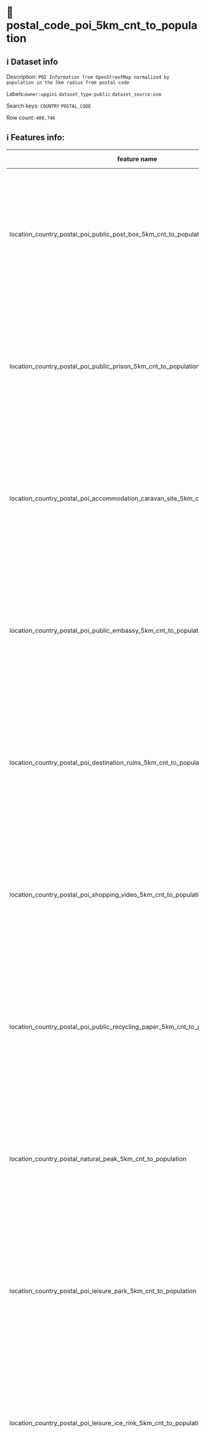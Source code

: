 # 📖 postal_code_poi_5km_cnt_to_population 
## ℹ️ Dataset info 
Description: `POI Information from OpenStreetMap normalized by population in the 5km radius from postal code` 

Labels:`owner:upgini`   `dataset_type:public`   `dataset_source:osm`   

Search keys: `COUNTRY` `POSTAL_CODE` 

Row count: `480,746` 

## ℹ️ Features info:
|feature name|feature type|descrition|
|---|---|---|
|location_country_postal_poi_public_post_box_5km_cnt_to_population|FLOAT|(Number of specific type osm objects in 5km radius from postal code)  divided by ( Population n 5km radius from postal code) |
|location_country_postal_poi_public_prison_5km_cnt_to_population|FLOAT|(Number of specific type osm objects in 5km radius from postal code)  divided by ( Population n 5km radius from postal code) |
|location_country_postal_poi_accommodation_caravan_site_5km_cnt_to_population|FLOAT|(Number of specific type osm objects in 5km radius from postal code)  divided by ( Population n 5km radius from postal code) |
|location_country_postal_poi_public_embassy_5km_cnt_to_population|FLOAT|(Number of specific type osm objects in 5km radius from postal code)  divided by ( Population n 5km radius from postal code) |
|location_country_postal_poi_destination_ruins_5km_cnt_to_population|FLOAT|(Number of specific type osm objects in 5km radius from postal code)  divided by ( Population n 5km radius from postal code) |
|location_country_postal_poi_shopping_video_5km_cnt_to_population|FLOAT|(Number of specific type osm objects in 5km radius from postal code)  divided by ( Population n 5km radius from postal code) |
|location_country_postal_poi_public_recycling_paper_5km_cnt_to_population|FLOAT|(Number of specific type osm objects in 5km radius from postal code)  divided by ( Population n 5km radius from postal code) |
|location_country_postal_natural_peak_5km_cnt_to_population|FLOAT|(Number of specific type osm objects in 5km radius from postal code)  divided by ( Population n 5km radius from postal code) |
|location_country_postal_poi_leisure_park_5km_cnt_to_population|FLOAT|(Number of specific type osm objects in 5km radius from postal code)  divided by ( Population n 5km radius from postal code) |
|location_country_postal_poi_leisure_ice_rink_5km_cnt_to_population|FLOAT|(Number of specific type osm objects in 5km radius from postal code)  divided by ( Population n 5km radius from postal code) |
|location_country_postal_poi_health_pharmacy_5km_cnt_to_population|FLOAT|(Number of specific type osm objects in 5km radius from postal code)  divided by ( Population n 5km radius from postal code) |
|location_country_postal_poi_public_arts_centre_5km_cnt_to_population|FLOAT|(Number of specific type osm objects in 5km radius from postal code)  divided by ( Population n 5km radius from postal code) |
|location_country_postal_pofw_christian_anglican_5km_cnt_to_population|FLOAT|(Number of specific type osm objects in 5km radius from postal code)  divided by ( Population n 5km radius from postal code) |
|location_country_postal_poi_miscpoi_emergency_phone_5km_cnt_to_population|FLOAT|(Number of specific type osm objects in 5km radius from postal code)  divided by ( Population n 5km radius from postal code) |
|location_country_postal_poi_tourism_tourist_info_5km_cnt_to_population|FLOAT|(Number of specific type osm objects in 5km radius from postal code)  divided by ( Population n 5km radius from postal code) |
|location_country_postal_poi_accommodation_chalet_5km_cnt_to_population|FLOAT|(Number of specific type osm objects in 5km radius from postal code)  divided by ( Population n 5km radius from postal code) |
|location_country_postal_poi_tourism_art_5km_cnt_to_population|FLOAT|(Number of specific type osm objects in 5km radius from postal code)  divided by ( Population n 5km radius from postal code) |
|location_country_postal_poi_shopping_beverages_5km_cnt_to_population|FLOAT|(Number of specific type osm objects in 5km radius from postal code)  divided by ( Population n 5km radius from postal code) |
|location_country_postal_poi_miscpoi_water_mill_5km_cnt_to_population|FLOAT|(Number of specific type osm objects in 5km radius from postal code)  divided by ( Population n 5km radius from postal code) |
|location_country_postal_poi_public_graveyard_5km_cnt_to_population|FLOAT|(Number of specific type osm objects in 5km radius from postal code)  divided by ( Population n 5km radius from postal code) |
|location_country_postal_poi_destination_viewpoint_5km_cnt_to_population|FLOAT|(Number of specific type osm objects in 5km radius from postal code)  divided by ( Population n 5km radius from postal code) |
|location_country_postal_poi_shopping_car_wash_5km_cnt_to_population|FLOAT|(Number of specific type osm objects in 5km radius from postal code)  divided by ( Population n 5km radius from postal code) |
|location_country_postal_pofw_muslim_5km_cnt_to_population|FLOAT|(Number of specific type osm objects in 5km radius from postal code)  divided by ( Population n 5km radius from postal code) |
|location_country_postal_poi_tourism_tourist_board_5km_cnt_to_population|FLOAT|(Number of specific type osm objects in 5km radius from postal code)  divided by ( Population n 5km radius from postal code) |
|location_country_postal_poi_public_courthouse_5km_cnt_to_population|FLOAT|(Number of specific type osm objects in 5km radius from postal code)  divided by ( Population n 5km radius from postal code) |
|location_country_postal_poi_destination_fort_5km_cnt_to_population|FLOAT|(Number of specific type osm objects in 5km radius from postal code)  divided by ( Population n 5km radius from postal code) |
|location_country_postal_poi_miscpoi_tower_comms_5km_cnt_to_population|FLOAT|(Number of specific type osm objects in 5km radius from postal code)  divided by ( Population n 5km radius from postal code) |
|location_country_postal_poi_shopping_sports_5km_cnt_to_population|FLOAT|(Number of specific type osm objects in 5km radius from postal code)  divided by ( Population n 5km radius from postal code) |
|location_country_postal_poi_public_library_5km_cnt_to_population|FLOAT|(Number of specific type osm objects in 5km radius from postal code)  divided by ( Population n 5km radius from postal code) |
|location_country_postal_poi_catering_pub_5km_cnt_to_population|FLOAT|(Number of specific type osm objects in 5km radius from postal code)  divided by ( Population n 5km radius from postal code) |
|location_country_postal_poi_shopping_supermarket_5km_cnt_to_population|FLOAT|(Number of specific type osm objects in 5km radius from postal code)  divided by ( Population n 5km radius from postal code) |
|location_country_postal_poi_public_recycling_metal_5km_cnt_to_population|FLOAT|(Number of specific type osm objects in 5km radius from postal code)  divided by ( Population n 5km radius from postal code) |
|location_country_postal_pofw_jewish_5km_cnt_to_population|FLOAT|(Number of specific type osm objects in 5km radius from postal code)  divided by ( Population n 5km radius from postal code) |
|location_country_postal_poi_destination_theme_park_5km_cnt_to_population|FLOAT|(Number of specific type osm objects in 5km radius from postal code)  divided by ( Population n 5km radius from postal code) |
|location_country_postal_poi_shopping_vending_cigarette_5km_cnt_to_population|FLOAT|(Number of specific type osm objects in 5km radius from postal code)  divided by ( Population n 5km radius from postal code) |
|location_country_postal_poi_health_doctors_5km_cnt_to_population|FLOAT|(Number of specific type osm objects in 5km radius from postal code)  divided by ( Population n 5km radius from postal code) |
|location_country_postal_poi_miscpoi_water_works_5km_cnt_to_population|FLOAT|(Number of specific type osm objects in 5km radius from postal code)  divided by ( Population n 5km radius from postal code) |
|location_country_postal_poi_public_post_office_5km_cnt_to_population|FLOAT|(Number of specific type osm objects in 5km radius from postal code)  divided by ( Population n 5km radius from postal code) |
|location_country_postal_poi_shopping_florist_5km_cnt_to_population|FLOAT|(Number of specific type osm objects in 5km radius from postal code)  divided by ( Population n 5km radius from postal code) |
|location_country_postal_poi_shopping_car_rental_5km_cnt_to_population|FLOAT|(Number of specific type osm objects in 5km radius from postal code)  divided by ( Population n 5km radius from postal code) |
|location_country_postal_pofw_christian_methodist_5km_cnt_to_population|FLOAT|(Number of specific type osm objects in 5km radius from postal code)  divided by ( Population n 5km radius from postal code) |
|location_country_postal_poi_accommodation_camp_site_5km_cnt_to_population|FLOAT|(Number of specific type osm objects in 5km radius from postal code)  divided by ( Population n 5km radius from postal code) |
|location_country_postal_poi_catering_food_court_5km_cnt_to_population|FLOAT|(Number of specific type osm objects in 5km radius from postal code)  divided by ( Population n 5km radius from postal code) |
|location_country_postal_poi_shopping_car_5km_cnt_to_population|FLOAT|(Number of specific type osm objects in 5km radius from postal code)  divided by ( Population n 5km radius from postal code) |
|location_country_postal_poi_shopping_bicycle_5km_cnt_to_population|FLOAT|(Number of specific type osm objects in 5km radius from postal code)  divided by ( Population n 5km radius from postal code) |
|location_country_postal_poi_shopping_books_5km_cnt_to_population|FLOAT|(Number of specific type osm objects in 5km radius from postal code)  divided by ( Population n 5km radius from postal code) |
|location_country_postal_poi_miscpoi_hunting_stand_5km_cnt_to_population|FLOAT|(Number of specific type osm objects in 5km radius from postal code)  divided by ( Population n 5km radius from postal code) |
|location_country_postal_poi_leisure_golf_course_5km_cnt_to_population|FLOAT|(Number of specific type osm objects in 5km radius from postal code)  divided by ( Population n 5km radius from postal code) |
|location_country_postal_poi_shopping_greengrocer_5km_cnt_to_population|FLOAT|(Number of specific type osm objects in 5km radius from postal code)  divided by ( Population n 5km radius from postal code) |
|location_country_postal_poi_miscpoi_bench_5km_cnt_to_population|FLOAT|(Number of specific type osm objects in 5km radius from postal code)  divided by ( Population n 5km radius from postal code) |
|location_country_postal_poi_leisure_dog_park_5km_cnt_to_population|FLOAT|(Number of specific type osm objects in 5km radius from postal code)  divided by ( Population n 5km radius from postal code) |
|location_country_postal_poi_shopping_department_store_5km_cnt_to_population|FLOAT|(Number of specific type osm objects in 5km radius from postal code)  divided by ( Population n 5km radius from postal code) |
|location_country_postal_poi_shopping_shoes_5km_cnt_to_population|FLOAT|(Number of specific type osm objects in 5km radius from postal code)  divided by ( Population n 5km radius from postal code) |
|location_country_postal_natural_mine_5km_cnt_to_population|FLOAT|(Number of specific type osm objects in 5km radius from postal code)  divided by ( Population n 5km radius from postal code) |
|location_country_postal_poi_shopping_hairdresser_5km_cnt_to_population|FLOAT|(Number of specific type osm objects in 5km radius from postal code)  divided by ( Population n 5km radius from postal code) |
|location_country_postal_poi_shopping_computer_5km_cnt_to_population|FLOAT|(Number of specific type osm objects in 5km radius from postal code)  divided by ( Population n 5km radius from postal code) |
|location_country_postal_poi_accommodation_alpine_hut_5km_cnt_to_population|FLOAT|(Number of specific type osm objects in 5km radius from postal code)  divided by ( Population n 5km radius from postal code) |
|location_country_postal_poi_destination_memorial_5km_cnt_to_population|FLOAT|(Number of specific type osm objects in 5km radius from postal code)  divided by ( Population n 5km radius from postal code) |
|location_country_postal_poi_public_university_5km_cnt_to_population|FLOAT|(Number of specific type osm objects in 5km radius from postal code)  divided by ( Population n 5km radius from postal code) |
|location_country_postal_poi_catering_biergarten_5km_cnt_to_population|FLOAT|(Number of specific type osm objects in 5km radius from postal code)  divided by ( Population n 5km radius from postal code) |
|location_country_postal_pofw_christian_mormon_5km_cnt_to_population|FLOAT|(Number of specific type osm objects in 5km radius from postal code)  divided by ( Population n 5km radius from postal code) |
|location_country_postal_poi_shopping_doityourself_5km_cnt_to_population|FLOAT|(Number of specific type osm objects in 5km radius from postal code)  divided by ( Population n 5km radius from postal code) |
|location_country_postal_poi_accommodation_shelter_5km_cnt_to_population|FLOAT|(Number of specific type osm objects in 5km radius from postal code)  divided by ( Population n 5km radius from postal code) |
|location_country_postal_poi_shopping_furniture_5km_cnt_to_population|FLOAT|(Number of specific type osm objects in 5km radius from postal code)  divided by ( Population n 5km radius from postal code) |
|location_country_postal_poi_destination_zoo_5km_cnt_to_population|FLOAT|(Number of specific type osm objects in 5km radius from postal code)  divided by ( Population n 5km radius from postal code) |
|location_country_postal_natural_volcano_5km_cnt_to_population|FLOAT|(Number of specific type osm objects in 5km radius from postal code)  divided by ( Population n 5km radius from postal code) |
|location_country_postal_poi_public_marketplace_5km_cnt_to_population|FLOAT|(Number of specific type osm objects in 5km radius from postal code)  divided by ( Population n 5km radius from postal code) |
|location_country_postal_poi_miscpoi_emergency_access_5km_cnt_to_population|FLOAT|(Number of specific type osm objects in 5km radius from postal code)  divided by ( Population n 5km radius from postal code) |
|location_country_postal_poi_shopping_butcher_5km_cnt_to_population|FLOAT|(Number of specific type osm objects in 5km radius from postal code)  divided by ( Population n 5km radius from postal code) |
|location_country_postal_poi_destination_battlefield_5km_cnt_to_population|FLOAT|(Number of specific type osm objects in 5km radius from postal code)  divided by ( Population n 5km radius from postal code) |
|location_country_postal_poi_catering_restaurant_5km_cnt_to_population|FLOAT|(Number of specific type osm objects in 5km radius from postal code)  divided by ( Population n 5km radius from postal code) |
|location_country_postal_poi_miscpoi_wastewater_plant_5km_cnt_to_population|FLOAT|(Number of specific type osm objects in 5km radius from postal code)  divided by ( Population n 5km radius from postal code) |
|location_country_postal_poi_public_recycling_clothes_5km_cnt_to_population|FLOAT|(Number of specific type osm objects in 5km radius from postal code)  divided by ( Population n 5km radius from postal code) |
|location_country_postal_pofw_shinto_5km_cnt_to_population|FLOAT|(Number of specific type osm objects in 5km radius from postal code)  divided by ( Population n 5km radius from postal code) |
|location_country_postal_poi_destination_wayside_cross_5km_cnt_to_population|FLOAT|(Number of specific type osm objects in 5km radius from postal code)  divided by ( Population n 5km radius from postal code) |
|location_country_postal_natural_cliff_5km_cnt_to_population|FLOAT|(Number of specific type osm objects in 5km radius from postal code)  divided by ( Population n 5km radius from postal code) |
|location_country_postal_poi_leisure_cinema_5km_cnt_to_population|FLOAT|(Number of specific type osm objects in 5km radius from postal code)  divided by ( Population n 5km radius from postal code) |
|location_country_postal_poi_tourism_tourist_guidepost_5km_cnt_to_population|FLOAT|(Number of specific type osm objects in 5km radius from postal code)  divided by ( Population n 5km radius from postal code) |
|location_country_postal_poi_miscpoi_tower_observation_5km_cnt_to_population|FLOAT|(Number of specific type osm objects in 5km radius from postal code)  divided by ( Population n 5km radius from postal code) |
|location_country_postal_poi_shopping_optician_5km_cnt_to_population|FLOAT|(Number of specific type osm objects in 5km radius from postal code)  divided by ( Population n 5km radius from postal code) |
|location_country_postal_poi_miscpoi_camera_surveillance_5km_cnt_to_population|FLOAT|(Number of specific type osm objects in 5km radius from postal code)  divided by ( Population n 5km radius from postal code) |
|location_country_postal_poi_accommodation_guest_house_5km_cnt_to_population|FLOAT|(Number of specific type osm objects in 5km radius from postal code)  divided by ( Population n 5km radius from postal code) |
|location_country_postal_poi_shopping_mobile_phone_5km_cnt_to_population|FLOAT|(Number of specific type osm objects in 5km radius from postal code)  divided by ( Population n 5km radius from postal code) |
|location_country_postal_poi_destination_monument_5km_cnt_to_population|FLOAT|(Number of specific type osm objects in 5km radius from postal code)  divided by ( Population n 5km radius from postal code) |
|location_country_postal_poi_shopping_toys_5km_cnt_to_population|FLOAT|(Number of specific type osm objects in 5km radius from postal code)  divided by ( Population n 5km radius from postal code) |
|location_country_postal_poi_health_dentist_5km_cnt_to_population|FLOAT|(Number of specific type osm objects in 5km radius from postal code)  divided by ( Population n 5km radius from postal code) |
|location_country_postal_poi_miscpoi_toilet_5km_cnt_to_population|FLOAT|(Number of specific type osm objects in 5km radius from postal code)  divided by ( Population n 5km radius from postal code) |
|location_country_postal_poi_public_college_5km_cnt_to_population|FLOAT|(Number of specific type osm objects in 5km radius from postal code)  divided by ( Population n 5km radius from postal code) |
|location_country_postal_poi_accommodation_motel_5km_cnt_to_population|FLOAT|(Number of specific type osm objects in 5km radius from postal code)  divided by ( Population n 5km radius from postal code) |
|location_country_postal_poi_health_veterinary_5km_cnt_to_population|FLOAT|(Number of specific type osm objects in 5km radius from postal code)  divided by ( Population n 5km radius from postal code) |
|location_country_postal_pofw_christian_catholic_5km_cnt_to_population|FLOAT|(Number of specific type osm objects in 5km radius from postal code)  divided by ( Population n 5km radius from postal code) |
|location_country_postal_poi_destination_attraction_5km_cnt_to_population|FLOAT|(Number of specific type osm objects in 5km radius from postal code)  divided by ( Population n 5km radius from postal code) |
|location_country_postal_poi_public_school_5km_cnt_to_population|FLOAT|(Number of specific type osm objects in 5km radius from postal code)  divided by ( Population n 5km radius from postal code) |
|location_country_postal_poi_leisure_nightclub_5km_cnt_to_population|FLOAT|(Number of specific type osm objects in 5km radius from postal code)  divided by ( Population n 5km radius from postal code) |
|location_country_postal_pofw_christian_protestant_5km_cnt_to_population|FLOAT|(Number of specific type osm objects in 5km radius from postal code)  divided by ( Population n 5km radius from postal code) |
|location_country_postal_pofw_christian_5km_cnt_to_population|FLOAT|(Number of specific type osm objects in 5km radius from postal code)  divided by ( Population n 5km radius from postal code) |
|location_country_postal_poi_shopping_car_repair_5km_cnt_to_population|FLOAT|(Number of specific type osm objects in 5km radius from postal code)  divided by ( Population n 5km radius from postal code) |
|location_country_postal_pofw_hindu_5km_cnt_to_population|FLOAT|(Number of specific type osm objects in 5km radius from postal code)  divided by ( Population n 5km radius from postal code) |
|location_country_postal_poi_catering_cafe_5km_cnt_to_population|FLOAT|(Number of specific type osm objects in 5km radius from postal code)  divided by ( Population n 5km radius from postal code) |
|location_country_postal_poi_public_town_hall_5km_cnt_to_population|FLOAT|(Number of specific type osm objects in 5km radius from postal code)  divided by ( Population n 5km radius from postal code) |
|location_country_postal_poi_leisure_stadium_5km_cnt_to_population|FLOAT|(Number of specific type osm objects in 5km radius from postal code)  divided by ( Population n 5km radius from postal code) |
|location_country_postal_poi_public_recycling_glass_5km_cnt_to_population|FLOAT|(Number of specific type osm objects in 5km radius from postal code)  divided by ( Population n 5km radius from postal code) |
|location_country_postal_poi_miscpoi_lighthouse_5km_cnt_to_population|FLOAT|(Number of specific type osm objects in 5km radius from postal code)  divided by ( Population n 5km radius from postal code) |
|location_country_postal_poi_public_public_building_5km_cnt_to_population|FLOAT|(Number of specific type osm objects in 5km radius from postal code)  divided by ( Population n 5km radius from postal code) |
|location_country_postal_poi_miscpoi_drinking_water_5km_cnt_to_population|FLOAT|(Number of specific type osm objects in 5km radius from postal code)  divided by ( Population n 5km radius from postal code) |
|location_country_postal_poi_public_telephone_5km_cnt_to_population|FLOAT|(Number of specific type osm objects in 5km radius from postal code)  divided by ( Population n 5km radius from postal code) |
|location_country_postal_natural_beach_5km_cnt_to_population|FLOAT|(Number of specific type osm objects in 5km radius from postal code)  divided by ( Population n 5km radius from postal code) |
|location_country_postal_poi_leisure_playground_5km_cnt_to_population|FLOAT|(Number of specific type osm objects in 5km radius from postal code)  divided by ( Population n 5km radius from postal code) |
|location_country_postal_poi_shopping_kiosk_5km_cnt_to_population|FLOAT|(Number of specific type osm objects in 5km radius from postal code)  divided by ( Population n 5km radius from postal code) |
|location_country_postal_poi_shopping_mall_5km_cnt_to_population|FLOAT|(Number of specific type osm objects in 5km radius from postal code)  divided by ( Population n 5km radius from postal code) |
|location_country_postal_poi_public_nursing_home_5km_cnt_to_population|FLOAT|(Number of specific type osm objects in 5km radius from postal code)  divided by ( Population n 5km radius from postal code) |
|location_country_postal_poi_leisure_tennis_court_5km_cnt_to_population|FLOAT|(Number of specific type osm objects in 5km radius from postal code)  divided by ( Population n 5km radius from postal code) |
|location_country_postal_poi_leisure_theatre_5km_cnt_to_population|FLOAT|(Number of specific type osm objects in 5km radius from postal code)  divided by ( Population n 5km radius from postal code) |
|location_country_postal_poi_shopping_convenience_5km_cnt_to_population|FLOAT|(Number of specific type osm objects in 5km radius from postal code)  divided by ( Population n 5km radius from postal code) |
|location_country_postal_poi_shopping_outdoor_5km_cnt_to_population|FLOAT|(Number of specific type osm objects in 5km radius from postal code)  divided by ( Population n 5km radius from postal code) |
|location_country_postal_pofw_muslim_sunni_5km_cnt_to_population|FLOAT|(Number of specific type osm objects in 5km radius from postal code)  divided by ( Population n 5km radius from postal code) |
|location_country_postal_pofw_christian_orthodox_5km_cnt_to_population|FLOAT|(Number of specific type osm objects in 5km radius from postal code)  divided by ( Population n 5km radius from postal code) |
|location_country_postal_pofw_christian_lutheran_5km_cnt_to_population|FLOAT|(Number of specific type osm objects in 5km radius from postal code)  divided by ( Population n 5km radius from postal code) |
|location_country_postal_poi_miscpoi_water_tower_5km_cnt_to_population|FLOAT|(Number of specific type osm objects in 5km radius from postal code)  divided by ( Population n 5km radius from postal code) |
|location_country_postal_poi_public_police_5km_cnt_to_population|FLOAT|(Number of specific type osm objects in 5km radius from postal code)  divided by ( Population n 5km radius from postal code) |
|location_country_postal_poi_health_hospital_5km_cnt_to_population|FLOAT|(Number of specific type osm objects in 5km radius from postal code)  divided by ( Population n 5km radius from postal code) |
|location_country_postal_poi_tourism_archaeological_5km_cnt_to_population|FLOAT|(Number of specific type osm objects in 5km radius from postal code)  divided by ( Population n 5km radius from postal code) |
|location_country_postal_pofw_christian_baptist_5km_cnt_to_population|FLOAT|(Number of specific type osm objects in 5km radius from postal code)  divided by ( Population n 5km radius from postal code) |
|location_country_postal_pofw_taoist_5km_cnt_to_population|FLOAT|(Number of specific type osm objects in 5km radius from postal code)  divided by ( Population n 5km radius from postal code) |
|location_country_postal_poi_money_atm_5km_cnt_to_population|FLOAT|(Number of specific type osm objects in 5km radius from postal code)  divided by ( Population n 5km radius from postal code) |
|location_country_postal_poi_miscpoi_fire_hydrant_5km_cnt_to_population|FLOAT|(Number of specific type osm objects in 5km radius from postal code)  divided by ( Population n 5km radius from postal code) |
|location_country_postal_poi_shopping_gift_5km_cnt_to_population|FLOAT|(Number of specific type osm objects in 5km radius from postal code)  divided by ( Population n 5km radius from postal code) |
|location_country_postal_poi_tourism_tourist_map_5km_cnt_to_population|FLOAT|(Number of specific type osm objects in 5km radius from postal code)  divided by ( Population n 5km radius from postal code) |
|location_country_postal_poi_shopping_bicycle_rental_5km_cnt_to_population|FLOAT|(Number of specific type osm objects in 5km radius from postal code)  divided by ( Population n 5km radius from postal code) |
|location_country_postal_poi_accommodation_hotel_5km_cnt_to_population|FLOAT|(Number of specific type osm objects in 5km radius from postal code)  divided by ( Population n 5km radius from postal code) |
|location_country_postal_poi_leisure_swimming_pool_5km_cnt_to_population|FLOAT|(Number of specific type osm objects in 5km radius from postal code)  divided by ( Population n 5km radius from postal code) |
|location_country_postal_poi_shopping_clothes_5km_cnt_to_population|FLOAT|(Number of specific type osm objects in 5km radius from postal code)  divided by ( Population n 5km radius from postal code) |
|location_country_postal_poi_shopping_beauty_5km_cnt_to_population|FLOAT|(Number of specific type osm objects in 5km radius from postal code)  divided by ( Population n 5km radius from postal code) |
|location_country_postal_poi_shopping_vending_machine_5km_cnt_to_population|FLOAT|(Number of specific type osm objects in 5km radius from postal code)  divided by ( Population n 5km radius from postal code) |
|location_country_postal_poi_destination_picnic_site_5km_cnt_to_population|FLOAT|(Number of specific type osm objects in 5km radius from postal code)  divided by ( Population n 5km radius from postal code) |
|location_country_postal_poi_public_recycling_5km_cnt_to_population|FLOAT|(Number of specific type osm objects in 5km radius from postal code)  divided by ( Population n 5km radius from postal code) |
|location_country_postal_poi_destination_wayside_shrine_5km_cnt_to_population|FLOAT|(Number of specific type osm objects in 5km radius from postal code)  divided by ( Population n 5km radius from postal code) |
|location_country_postal_poi_shopping_car_sharing_5km_cnt_to_population|FLOAT|(Number of specific type osm objects in 5km radius from postal code)  divided by ( Population n 5km radius from postal code) |
|location_country_postal_natural_spring_5km_cnt_to_population|FLOAT|(Number of specific type osm objects in 5km radius from postal code)  divided by ( Population n 5km radius from postal code) |
|location_country_postal_pofw_sikh_5km_cnt_to_population|FLOAT|(Number of specific type osm objects in 5km radius from postal code)  divided by ( Population n 5km radius from postal code) |
|location_country_postal_poi_public_kindergarten_5km_cnt_to_population|FLOAT|(Number of specific type osm objects in 5km radius from postal code)  divided by ( Population n 5km radius from postal code) |
|location_country_postal_pofw_buddhist_5km_cnt_to_population|FLOAT|(Number of specific type osm objects in 5km radius from postal code)  divided by ( Population n 5km radius from postal code) |
|location_country_postal_poi_destination_artwork_5km_cnt_to_population|FLOAT|(Number of specific type osm objects in 5km radius from postal code)  divided by ( Population n 5km radius from postal code) |
|location_country_postal_poi_shopping_laundry_5km_cnt_to_population|FLOAT|(Number of specific type osm objects in 5km radius from postal code)  divided by ( Population n 5km radius from postal code) |
|location_country_postal_poi_accommodation_hostel_5km_cnt_to_population|FLOAT|(Number of specific type osm objects in 5km radius from postal code)  divided by ( Population n 5km radius from postal code) |
|location_country_postal_poi_leisure_pitch_5km_cnt_to_population|FLOAT|(Number of specific type osm objects in 5km radius from postal code)  divided by ( Population n 5km radius from postal code) |
|location_country_postal_poi_shopping_vending_parking_5km_cnt_to_population|FLOAT|(Number of specific type osm objects in 5km radius from postal code)  divided by ( Population n 5km radius from postal code) |
|location_country_postal_poi_destination_castle_5km_cnt_to_population|FLOAT|(Number of specific type osm objects in 5km radius from postal code)  divided by ( Population n 5km radius from postal code) |
|location_country_postal_poi_accommodation_bed_and_breakfast_5km_cnt_to_population|FLOAT|(Number of specific type osm objects in 5km radius from postal code)  divided by ( Population n 5km radius from postal code) |
|location_country_postal_natural_glacier_5km_cnt_to_population|FLOAT|(Number of specific type osm objects in 5km radius from postal code)  divided by ( Population n 5km radius from postal code) |
|location_country_postal_poi_shopping_chemist_5km_cnt_to_population|FLOAT|(Number of specific type osm objects in 5km radius from postal code)  divided by ( Population n 5km radius from postal code) |
|location_country_postal_poi_money_bank_5km_cnt_to_population|FLOAT|(Number of specific type osm objects in 5km radius from postal code)  divided by ( Population n 5km radius from postal code) |
|location_country_postal_poi_miscpoi_windmill_5km_cnt_to_population|FLOAT|(Number of specific type osm objects in 5km radius from postal code)  divided by ( Population n 5km radius from postal code) |
|location_country_postal_pofw_christian_evangelical_5km_cnt_to_population|FLOAT|(Number of specific type osm objects in 5km radius from postal code)  divided by ( Population n 5km radius from postal code) |
|location_country_postal_poi_public_community_centre_5km_cnt_to_population|FLOAT|(Number of specific type osm objects in 5km radius from postal code)  divided by ( Population n 5km radius from postal code) |
|location_country_postal_poi_catering_bar_5km_cnt_to_population|FLOAT|(Number of specific type osm objects in 5km radius from postal code)  divided by ( Population n 5km radius from postal code) |
|location_country_postal_poi_shopping_newsagent_5km_cnt_to_population|FLOAT|(Number of specific type osm objects in 5km radius from postal code)  divided by ( Population n 5km radius from postal code) |
|location_country_postal_poi_public_fire_station_5km_cnt_to_population|FLOAT|(Number of specific type osm objects in 5km radius from postal code)  divided by ( Population n 5km radius from postal code) |
|location_country_postal_natural_cave_entrance_5km_cnt_to_population|FLOAT|(Number of specific type osm objects in 5km radius from postal code)  divided by ( Population n 5km radius from postal code) |
|location_country_postal_poi_miscpoi_waste_basket_5km_cnt_to_population|FLOAT|(Number of specific type osm objects in 5km radius from postal code)  divided by ( Population n 5km radius from postal code) |
|location_country_postal_poi_miscpoi_fountain_5km_cnt_to_population|FLOAT|(Number of specific type osm objects in 5km radius from postal code)  divided by ( Population n 5km radius from postal code) |
|location_country_postal_poi_shopping_travel_agency_5km_cnt_to_population|FLOAT|(Number of specific type osm objects in 5km radius from postal code)  divided by ( Population n 5km radius from postal code) |
|location_country_postal_poi_shopping_stationery_5km_cnt_to_population|FLOAT|(Number of specific type osm objects in 5km radius from postal code)  divided by ( Population n 5km radius from postal code) |
|location_country_postal_poi_shopping_garden_centre_5km_cnt_to_population|FLOAT|(Number of specific type osm objects in 5km radius from postal code)  divided by ( Population n 5km radius from postal code) |
|location_country_postal_poi_shopping_bakery_5km_cnt_to_population|FLOAT|(Number of specific type osm objects in 5km radius from postal code)  divided by ( Population n 5km radius from postal code) |
|location_country_postal_poi_destination_museum_5km_cnt_to_population|FLOAT|(Number of specific type osm objects in 5km radius from postal code)  divided by ( Population n 5km radius from postal code) |
|location_country_postal_poi_catering_fast_food_5km_cnt_to_population|FLOAT|(Number of specific type osm objects in 5km radius from postal code)  divided by ( Population n 5km radius from postal code) |
|location_country_postal_poi_leisure_sports_centre_5km_cnt_to_population|FLOAT|(Number of specific type osm objects in 5km radius from postal code)  divided by ( Population n 5km radius from postal code) |
|location_country_postal_poi_miscpoi_water_well_5km_cnt_to_population|FLOAT|(Number of specific type osm objects in 5km radius from postal code)  divided by ( Population n 5km radius from postal code) |
|location_country_postal_poi_destination_archaeological_site_5km_cnt_to_population|FLOAT|(Number of specific type osm objects in 5km radius from postal code)  divided by ( Population n 5km radius from postal code) |
|location_country_postal_poi_shopping_jewelry_5km_cnt_to_population|FLOAT|(Number of specific type osm objects in 5km radius from postal code)  divided by ( Population n 5km radius from postal code) |
|location_country_postal_pofw_muslim_shia_5km_cnt_to_population|FLOAT|(Number of specific type osm objects in 5km radius from postal code)  divided by ( Population n 5km radius from postal code) |
